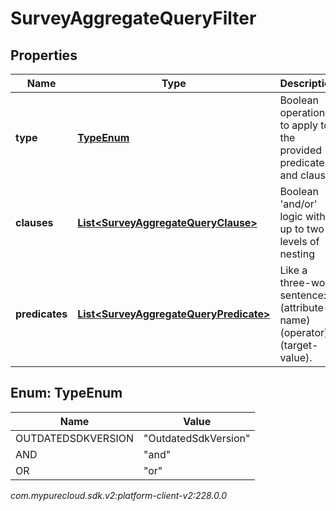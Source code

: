 # SurveyAggregateQueryFilter


## Properties

| Name | Type | Description | Notes |
| ------------ | ------------- | ------------- | ------------- |
| **type** | [**TypeEnum**](#Enum--TypeEnum) | Boolean operation to apply to the provided predicates and clauses |  |
| **clauses** | [**List&lt;SurveyAggregateQueryClause&gt;**](SurveyAggregateQueryClause) | Boolean 'and/or' logic with up to two-levels of nesting |  [optional] |
| **predicates** | [**List&lt;SurveyAggregateQueryPredicate&gt;**](SurveyAggregateQueryPredicate) | Like a three-word sentence: (attribute-name) (operator) (target-value). |  [optional] |


## Enum: TypeEnum

| Name | Value |
| ---- | ----- |
| OUTDATEDSDKVERSION | &quot;OutdatedSdkVersion&quot; | 
| AND | &quot;and&quot; | 
| OR | &quot;or&quot; | 




_com.mypurecloud.sdk.v2:platform-client-v2:228.0.0_
